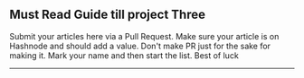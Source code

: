 ## Must Read Guide till project Three

Submit your articles here via a Pull Request. Make sure your article is on Hashnode and should add a value. Don't make PR just for the sake for making it.
Mark your name and then start the list. 
Best of luck

---